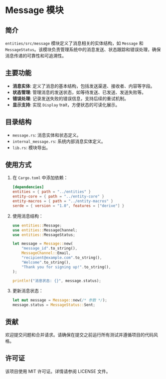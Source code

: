 # Message 模块

## 简介

`entities/src/message` 模块定义了消息相关的实体结构，如 `Message` 和 `MessageStatus`。该模块负责管理系统中的消息发送、状态跟踪和错误处理，确保消息传递的可靠性和可追溯性。

## 主要功能

- **消息实体**: 定义了消息的基本结构，包括发送渠道、接收者、内容等字段。
- **状态管理**: 管理消息的发送状态，如等待发送、已发送、发送失败等。
- **错误处理**: 记录发送失败的错误信息，支持后续的重试机制。
- **显示支持**: 实现 `Display` trait，方便状态的可读化展示。

## 目录结构

- `message.rs`: 消息实体和状态定义。
- `internal_message.rs`: 系统内部消息实体定义。
- `lib.rs`: 模块导出。

## 使用方式

1. 在 `Cargo.toml` 中添加依赖：
    ```toml
    [dependencies]
    entities = { path = "../entities" }
    entity-core = { path = "../entity-core" }
    entity-macros = { path = "../entity-macros" }
    serde = { version = "1.0", features = ["derive"] }
    ```

2. 使用消息结构：
    ```rust
    use entities::Message;
    use entities::MessageChannel;
    use entities::MessageStatus;

    let message = Message::new(
        "message_id".to_string(),
        MessageChannel::Email,
        "recipient@example.com".to_string(),
        "Welcome".to_string(),
        "Thank you for signing up!".to_string(),
    );

    println!("消息状态: {}", message.status);
    ```

3. 更新消息状态：
    ```rust
    let mut message = Message::new(/* 参数 */);
    message.status = MessageStatus::Sent;
    ```

## 贡献

欢迎提交问题和合并请求。请确保在提交之前运行所有测试并遵循项目的代码风格。

## 许可证

该项目使用 MIT 许可证。详情请参阅 LICENSE 文件。 